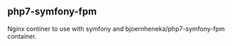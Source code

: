## php7-symfony-fpm

Nginx continer to use with symfony and bjoernheneka/php7-symfony-fpm container.
